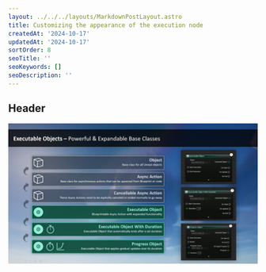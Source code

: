 ```yaml
---
layout: ../../../layouts/MarkdownPostLayout.astro
title: Customizing the appearance of the execution node
createdAt: '2024-10-17'
updatedAt: '2024-10-17'
sortOrder: 8
seoTitle: ''
seoKeywords: []
seoDescription: ''
---
```


## Header

![](../../../assets/executable-objects/BaseClassesAdvanced-large.jpg)
